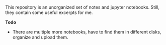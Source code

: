 This repository is an unorganized set of notes and jupyter notebooks. Still, they contain
some useful excerpts for me.

**Todo**

- There are multiple more notebooks, have to find them in different
  disks, organize and upload them.

